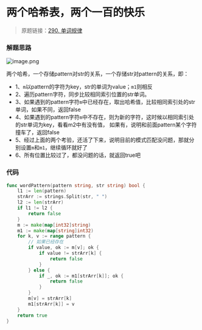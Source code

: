 # 两个哈希表，两个一百的快乐
> 原题链接：[290. 单词规律](https://leetcode-cn.com/problems/word-pattern/)

### 解题思路
![image.png](https://pic.leetcode-cn.com/bdc5e2d1f9a773331a490f51509e9260891bd8292870e0a252e3a512d7ad7954-image.png)

两个哈希，一个存储pattern对str的关系，一个存储str对pattern的关系，即：
* 1、``m``以pattern的字符为key，str的单词为value；``m1``则相反
* 2、遍历pattern字符，同步比较相同索引位置的str单词。
* 3、如果遇到的pattern字符``m``中已经存在，取出哈希值，比较相同索引处的str单词，如果不同，返回false
* 4、如果遇到的pattern字符``m``中不存在，则为新的字符，这时候以相同索引处的str单词为key，看看m2中有没有值，
如果有，说明和前面pattern某个字符撞车了，返回false
* 5、经过上面的两个考验，还活了下来，说明目前的模式匹配没问题，那就分别设置``m``和``m1``，继续循环就好了
* 6、所有位置比较过了，都没问题的话，就返回true吧

### 代码

```go
func wordPattern(pattern string, str string) bool {
	l1 := len(pattern)
	strArr := strings.Split(str, " ")
	l2 := len(strArr)
	if l1 != l2 {
		return false
	}
	m := make(map[int32]string)
	m1 := make(map[string]int32)
	for k, v := range pattern {
		// 如果已经存在
		if value, ok := m[v]; ok {
			if value != strArr[k] {
				return false
			}
		} else {
			if _, ok := m1[strArr[k]]; ok {
				return false
			}
		}
		m[v] = strArr[k]
		m1[strArr[k]] = v
	}
	return true
}

```
